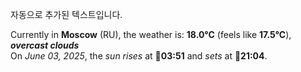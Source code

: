 
자동으로 추가된 텍스트입니다.

<!--START_SECTION:weather:moscow-->
Currently in **Moscow** (RU), the weather is: **18.0°C** (feels like **17.5°C**), ***overcast clouds***<br/>
On *June 03, 2025*, the *sun rises* at 🌅**03:51** and *sets* at 🌇**21:04**.
<!--END_SECTION:weather-->
